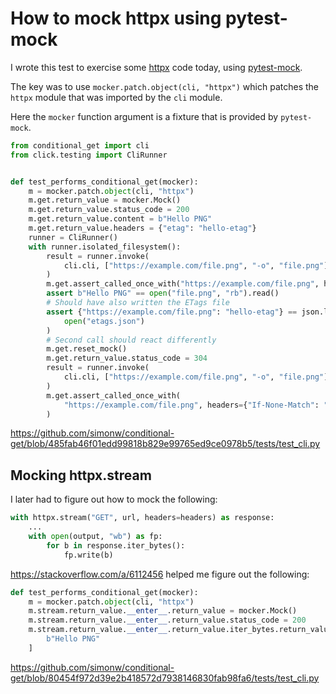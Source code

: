 # How to mock httpx using pytest-mock

I wrote this test to exercise some [httpx](https://pypi.org/project/httpx/) code today, using [pytest-mock]().

The key was to use `mocker.patch.object(cli, "httpx")` which patches the `httpx` module that was imported by the `cli` module.

Here the `mocker` function argument is a fixture that is provided by `pytest-mock`.

```python
from conditional_get import cli
from click.testing import CliRunner


def test_performs_conditional_get(mocker):
    m = mocker.patch.object(cli, "httpx")
    m.get.return_value = mocker.Mock()
    m.get.return_value.status_code = 200
    m.get.return_value.content = b"Hello PNG"
    m.get.return_value.headers = {"etag": "hello-etag"}
    runner = CliRunner()
    with runner.isolated_filesystem():
        result = runner.invoke(
            cli.cli, ["https://example.com/file.png", "-o", "file.png"]
        )
        m.get.assert_called_once_with("https://example.com/file.png", headers={})
        assert b"Hello PNG" == open("file.png", "rb").read()
        # Should have also written the ETags file
        assert {"https://example.com/file.png": "hello-etag"} == json.load(
            open("etags.json")
        )
        # Second call should react differently
        m.get.reset_mock()
        m.get.return_value.status_code = 304
        result = runner.invoke(
            cli.cli, ["https://example.com/file.png", "-o", "file.png"]
        )
        m.get.assert_called_once_with(
            "https://example.com/file.png", headers={"If-None-Match": "hello-etag"}
        )
```
https://github.com/simonw/conditional-get/blob/485fab46f01edd99818b829e99765ed9ce0978b5/tests/test_cli.py

## Mocking httpx.stream

I later had to figure out how to mock the following:

```python
with httpx.stream("GET", url, headers=headers) as response:
    ...
    with open(output, "wb") as fp:
        for b in response.iter_bytes():
            fp.write(b)
```
https://stackoverflow.com/a/6112456 helped me figure out the following:
```python
def test_performs_conditional_get(mocker):
    m = mocker.patch.object(cli, "httpx")
    m.stream.return_value.__enter__.return_value = mocker.Mock()
    m.stream.return_value.__enter__.return_value.status_code = 200
    m.stream.return_value.__enter__.return_value.iter_bytes.return_value = [
        b"Hello PNG"
    ]
```
https://github.com/simonw/conditional-get/blob/80454f972d39e2b418572d7938146830fab98fa6/tests/test_cli.py
